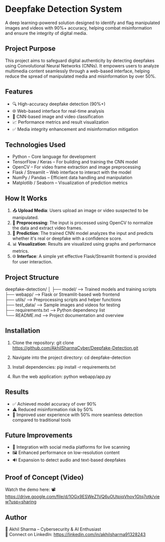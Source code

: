 
Deepfake Detection System
=========================

A deep learning-powered solution designed to identify and flag manipulated images and videos with 90%+ accuracy, helping combat misinformation and ensure the integrity of digital media.

Project Purpose
---------------
This project aims to safeguard digital authenticity by detecting deepfakes using Convolutional Neural Networks (CNNs). It empowers users to analyze multimedia content seamlessly through a web-based interface, helping reduce the spread of manipulated media and misinformation by over 50%.

Features
--------
- 🔍 High-accuracy deepfake detection (90%+)
- 🌐 Web-based interface for real-time analysis
- 🧠 CNN-based image and video classification
- 📈 Performance metrics and result visualization
- ✅ Media integrity enhancement and misinformation mitigation

Technologies Used
-----------------
- Python – Core language for development
- TensorFlow / Keras – For building and training the CNN model
- OpenCV – For video frame extraction and image preprocessing
- Flask / Streamlit – Web interface to interact with the model
- NumPy / Pandas – Efficient data handling and manipulation
- Matplotlib / Seaborn – Visualization of prediction metrics

How It Works
------------
1. 📤 **Upload Media**: Users upload an image or video suspected to be manipulated.
2. 🧠 **Preprocessing**: The input is processed using OpenCV to normalize the data and extract video frames.
3. 🧮 **Prediction**: The trained CNN model analyzes the input and predicts whether it's real or deepfake with a confidence score.
4. 📊 **Visualization**: Results are visualized using graphs and performance metrics.
5. 🌐 **Interface**: A simple yet effective Flask/Streamlit frontend is provided for user interaction.

Project Structure
-----------------
deepfake-detection/
│
├── model/               --> Trained models and training scripts  
├── webapp/              --> Flask or Streamlit-based web frontend  
├── utils/               --> Preprocessing scripts and helper functions  
├── test_data/           --> Sample images and videos for testing  
├── requirements.txt     --> Python dependency list  
└── README.md            --> Project documentation and overview  

Installation
------------
1. Clone the repository:
   git clone https://github.com/AkhilSharmaCyber/Deepfake-Detection.git

2. Navigate into the project directory:
   cd deepfake-detection

3. Install dependencies:
   pip install -r requirements.txt

4. Run the web application:
   python webapp/app.py

Results
-------
- ✅ Achieved model accuracy of over 90%
- ⚠️ Reduced misinformation risk by 50%
- 🚀 Improved user experience with 50% more seamless detection compared to traditional tools

Future Improvements
-------------------
- 🔄 Integration with social media platforms for live scanning
- 🖼️ Enhanced performance on low-resolution content
- 🔊 Expansion to detect audio and text-based deepfakes

Proof of Concept (Video)
------------------------
Watch the demo here:
📽️ https://drive.google.com/file/d/1OGx9ESWeZ1VQ6uOUtpiqVhov1Gtq7otk/view?usp=sharing

Author
------
👤 Akhil Sharma – Cybersecurity & AI Enthusiast  
📎 Connect on LinkedIn: https://linkedin.com/in/akhilsharma91328243

